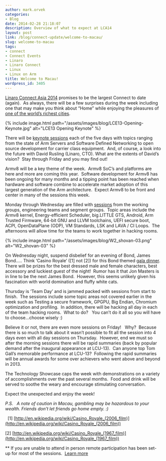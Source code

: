 ```yaml
---
author: mark.orvek
categories:
- Blog
date: 2014-02-28 21:18:07
description: Overview of what to expect at LCA14
layout: post
link: /blog/connect-update/welcome-to-macau/
slug: welcome-to-macau
tags:
- connect
- Connect Events
- Linaro
- Linaro Connect
- Linux
- Linux on Arm
title: Welcome to Macau!
wordpress_id: 3405
---
```


[Linaro Connect Asia 2014](https://connect.linaro.org/lca14/) promises to be the largest Connect to date (again).  As always, there will be a few surprises during the week including one that may make you think about “Home” while enjoying the pleasures of [one of the world’s richest cities](http://en.wikipedia.org/wiki/Macau).

{% include image.html path="/assets/images/blog/LCE13-Opening-Keynote.jpg" alt="LCE13 Opening Keynote" %}

There will be [keynote sessions](https://connect.linaro.org/lca14/) each of the five days with topics ranging from the state of Arm Servers and Software Defined Networking to open source development for carrier class equipment.  And, of course, a look into the future with David Rusling (Linaro, CTO). What are the extents of David’s vision?  Stay through Friday and you may find out!


Armv8 will be a key theme of the week.  Armv8 SoC’s and platforms are here and more are coming this year.  Software development for Armv8 has been ongoing for many months and a tipping point has been reached when hardware and software combine to accelerate market adoption of this largest generation of the Arm architecture.  Expect Armv8 to be front and center in many of the sessions this week.


Monday through Wednesday are filled with [sessions](http://lca-14.zerista.com/) from the working groups, engineering teams and segment groups.  Topic areas include the Armv8 kernel, Energy-efficient Scheduler, big.LITTLE GTS, Android, Arm Trusted Firmware, 64-bit GNU and LLVM toolchains, UEFI secure boot, ACPI, OpenDataPlane (ODP), VM Standards, LSK and LAVA / CI Loops.  The afternoons will allow time for the teams to work together in hacking rooms.


{% include image.html path="/assets/images/blog/W2_shovan-03.png" alt="W2_shovan-03" %}

On Wednesday night, suspend disbelief for an evening of Bond, James Bond..... Think ‘Casino Royale’ ([1] not [2]) for this Bond themed [gala dinner](https://connect.linaro.org/lca14/). There will be prizes for the best dressed male and female characters, best accessory and luckiest guest of the night!  Rumor has it that Jon Masters is in line to be the next James Bond.  However, this seems unlikely given his fascination with world domination and fluffy white cats.


Thursday is ‘Team Day’ and is jammed packed with sessions from start to finish.  The sessions include some topic areas not covered earlier in the week such as Testing a secure framework, GPGPU, Big Endian, Chromium optimization and profiling.  In addition, there will be hacking all day in each of the team hacking rooms.  What to do?   You can’t do it all so you will have to choose...choose wisely :)

Believe it or not, there are even more sessions on Friday!   Why?  Because there is so much to talk about it wasn’t possible to fit all the session into 4 days even with all day sessions on Thursday.  However, end we must so after the morning sessions there will be rapid summaries (back by popular demand after the inaugural appearance at LCU-13).  Can anyone top Tom Gall’s memorable performance at LCU-13?  Following the rapid summaries will be annual awards for some over achievers who went above and beyond in 2013.

The Technology Showcase caps the week with demonstrations on a variety of accomplishments over the past several months.  Food and drink will be served to soothe the weary and encourage stimulating conversation.


Expect the unexpected and enjoy the week!

_P.S.   A note of caution in Macau, gambling may be hazardous to your wealth.
Friends don’t let friends go home empty. :)_

 
[1] [http://en.wikipedia.org/wiki/Casino_Royale_(2006_film)](http://en.wikipedia.org/wiki/Casino_Royale_(2006_film))

[2] [http://en.wikipedia.org/wiki/Casino_Royale_(1967_film)](http://en.wikipedia.org/wiki/Casino_Royale_(1967_film))

** If you are unable to attend in person remote participation has been set-up for most of the sessions.  [Learn more]()
